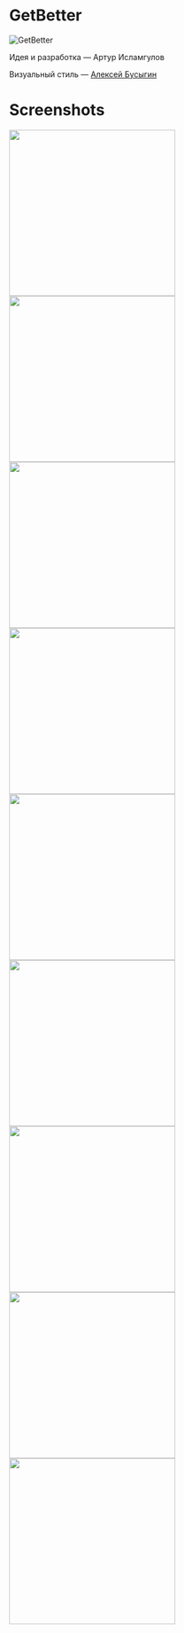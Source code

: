 # GetBetter

![GetBetter](https://github.com/stoletnaedine/get-better-ios/blob/dev/Pics/get-better-readme.jpg?raw=true)

Идея и разработка — Артур Исламгулов

Визуальный стиль — [Алексей Бусыгин](https://alekseybusygin.com/)

# Screenshots

<img src="https://github.com/stoletnaedine/get-better-ios/blob/dev/Pics/1.png" width="300"><img src="https://github.com/stoletnaedine/get-better-ios/blob/dev/Pics/2.png" width="300"><img src="https://github.com/stoletnaedine/get-better-ios/blob/dev/Pics/3.png" width="300"><img src="https://github.com/stoletnaedine/get-better-ios/blob/dev/Pics/4.png" width="300"><img src="https://github.com/stoletnaedine/get-better-ios/blob/dev/Pics/5.png" width="300"><img src="https://github.com/stoletnaedine/get-better-ios/blob/dev/Pics/7.png" width="300"><img src="https://github.com/stoletnaedine/get-better-ios/blob/dev/Pics/8.png" width="300"><img src="https://github.com/stoletnaedine/get-better-ios/blob/dev/Pics/9.png" width="300"><img src="https://github.com/stoletnaedine/get-better-ios/blob/dev/Pics/10.png" width="300">
